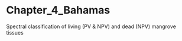 # Chapter_4_Bahamas
Spectral classification of living (PV &amp; NPV) and dead (NPV) mangrove tissues
